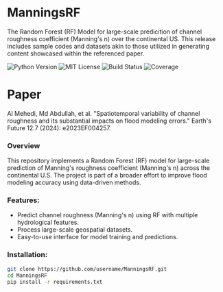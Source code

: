 # ManningsRF
The Random Forest (RF) Model for large-scale predicition of channel roughness coefficient (Manning's n) over the continental US. This release includes sample codes and datasets akin to those utilized in generating content showcased within the referenced paper. 

![Python Version](https://img.shields.io/badge/python-3.7%20|%203.8%20|%203.9-blue)
![MIT License](https://img.shields.io/badge/license-MIT-green)
![Build Status](https://img.shields.io/github/actions/workflow/status/username/ManningsRF/ci.yml)
![Coverage](https://img.shields.io/codecov/c/github/username/ManningsRF)

# Paper
Al Mehedi, Md Abdullah, et al. "Spatiotemporal variability of channel roughness and its substantial impacts on flood modeling errors." Earth's Future 12.7 (2024): e2023EF004257.

### Overview
This repository implements a Random Forest (RF) model for large-scale prediction of Manning's roughness coefficient (Manning's n) across the continental U.S. The project is part of a broader effort to improve flood modeling accuracy using data-driven methods.

### Features:
- Predict channel roughness (Manning's n) using RF with multiple hydrological features.
- Process large-scale geospatial datasets.
- Easy-to-use interface for model training and predictions.

### Installation:
```bash
git clone https://github.com/username/ManningsRF.git
cd ManningsRF
pip install -r requirements.txt

